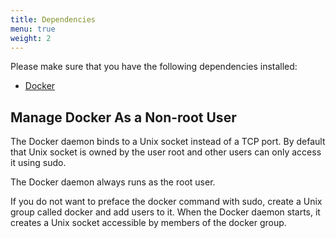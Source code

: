```yaml
---
title: Dependencies
menu: true
weight: 2
---
```


Please make sure that you have the following dependencies installed:

- [Docker](https://docker.com)

## Manage Docker As a Non-root User

The Docker daemon binds to a Unix socket instead of a TCP port.
By default that Unix socket is owned by the user root and other users can only access it using sudo.

The Docker daemon always runs as the root user.

If you do not want to preface the docker command with sudo, create a Unix group called docker and add users to it.
When the Docker daemon starts, it creates a Unix socket accessible by members of the docker group.

